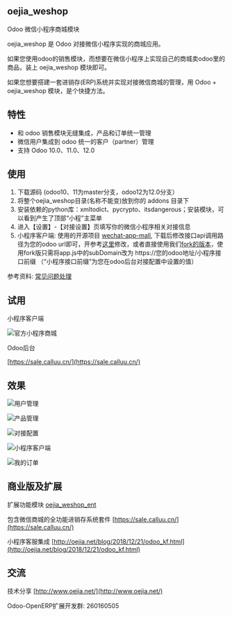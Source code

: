 ## oejia_weshop
Odoo 微信小程序商城模块

oejia_weshop 是 Odoo 对接微信小程序实现的商城应用。

如果您使用odoo的销售模块，而想要在微信小程序上实现自己的商城卖odoo里的商品，装上 oejia_weshop 模块即可。

如果您想要搭建一套进销存(ERP)系统并实现对接微信商城的管理，用 Odoo + oejia_weshop 模块，是个快捷方法。

## 特性
* 和 odoo 销售模块无缝集成，产品和订单统一管理
* 微信用户集成到 odoo 统一的客户（partner）管理
* 支持 Odoo 10.0、11.0、12.0

## 使用
1. 下载源码 (odoo10、11为master分支，odoo12为12.0分支）
2. 将整个oejia_weshop目录(名称不能变)放到你的 addons 目录下
3. 安装依赖的python库：xmltodict、pycrypto、itsdangerous；安装模块，可以看到产生了顶部“小程”主菜单
4. 进入【设置】-【对接设置】页填写你的微信小程序相关对接信息
5. 小程序客户端: 使用的开源项目 [wechat-app-mall](https://github.com/EastWorld/wechat-app-mall), 下载后修改接口api调用路径为您的odoo url即可，开参考[这里](https://github.com/JoneXiong/wechat-app-mall/commit/8e9398161fc20af60502d4e41e6a20c5f24f3502)修改，或者直接使用我们[fork的版本](https://github.com/JoneXiong/wechat-app-mall)，使用fork版只需将app.js中的subDomain改为 https://您的odoo地址/小程序接口前缀 （“小程序接口前缀”为您在odoo后台对接配置中设置的值）

参考资料: [常见问题处理](http://oejia.net/blog/2018/12/21/oejia_weshop_qa.html)

## 试用

小程序客户端

![官方小程序商城](http://oejia.net/files/201812/29163543453_gh_1fec54367c48_258.jpg)

Odoo后台

[https://sale.calluu.cn/](https://sale.calluu.cn/)

## 效果
![用户管理](http://oejia.net/files/201809/13165725703.jpeg)

![产品管理](http://oejia.net/files/201809/13172849146.jpeg)

![对接配置](http://oejia.net/files/201809/13165316092.jpeg)

![小程序客户端](http://oejia.net/files/201809/13172406513.jpeg)


![我的订单](http://oejia.net/files/201809/13172524213.jpeg)

## 商业版及扩展

扩展功能模块 [oejia_weshop_ent](https://www.calluu.cn/shop/product/odoo-12)

包含微信商城的全功能进销存系统套件 [https://sale.calluu.cn/](https://sale.calluu.cn/)

小程序客服集成 [http://oejia.net/blog/2018/12/21/odoo_kf.html](http://oejia.net/blog/2018/12/21/odoo_kf.html)


## 交流
技术分享
[http://www.oejia.net/](http://www.oejia.net/)

Odoo-OpenERP扩展开发群: 260160505
